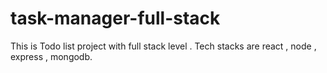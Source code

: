 # task-manager-full-stack
This is Todo list project with full stack level . Tech stacks are react , node , express , mongodb.
